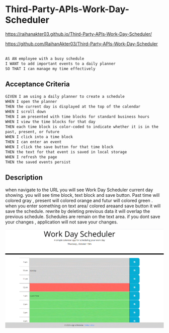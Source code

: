 
# Third-Party-APIs-Work-Day-Scheduler
https://raihanakter03.github.io/Third-Party-APIs-Work-Day-Scheduler/



https://github.com/RaihanAkter03/Third-Party-APIs-Work-Day-Scheduler
```

AS AN employee with a busy schedule
I WANT to add important events to a daily planner
SO THAT I can manage my time effectively
```

## Acceptance Criteria

```
GIVEN I am using a daily planner to create a schedule
WHEN I open the planner
THEN the current day is displayed at the top of the calendar
WHEN I scroll down
THEN I am presented with time blocks for standard business hours
WHEN I view the time blocks for that day
THEN each time block is color-coded to indicate whether it is in the past, present, or future
WHEN I click into a time block
THEN I can enter an event
WHEN I click the save button for that time block
THEN the text for that event is saved in local storage
WHEN I refresh the page
THEN the saved events persist
```
## Description

when navigate to the URL you will see Work Day Scheduler current day showing.
you will see time block, text block and save button.
Past time will colored gray , present will colored orange and futur will colored green . 
when you enter something on text area/ colored areaand save button it will save the schedule. 
rewrite by deleting previous data it will overlap the previous schedule.
Schedules are remain on the text area.
if you dont save your changes , application will not save your changes.

![application](Assets/app.GIF)
